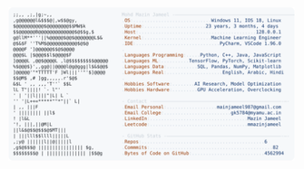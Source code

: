 <picture>
  <source srcset="https://raw.githubusercontent.com/mmazinjameel/mmazinjameel/main/dark_mode.svg?v=1739088646" media="(prefers-color-scheme: dark)">
  <img src="https://raw.githubusercontent.com/mmazinjameel/mmazinjameel/main/light_mode.svg?v=1739088646">
</picture>
